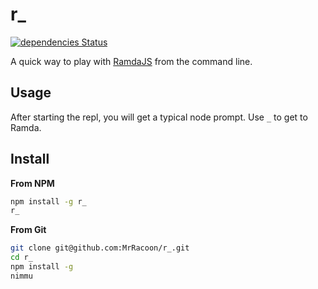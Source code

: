 r\_
==

[![dependencies Status](https://david-dm.org/MrRacoon/r_/status.svg)](https://david-dm.org/MrRacoon/r_)

A quick way to play with [RamdaJS][Ramda] from the command line.

Usage
-----

After starting the repl, you will get a typical node prompt. Use `_` to get to
Ramda.


Install
-------

**From NPM**

```bash
npm install -g r_
r_
```

**From Git**

```bash
git clone git@github.com:MrRacoon/r_.git
cd r_
npm install -g
nimmu
```

[Ramda]: http://ramdajs.com/docs/

